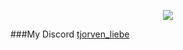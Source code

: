 <p align="center"><img src="https://github-profile-trophy.vercel.app/?username=Tjorven-Liebe&theme=dracula&column=5&margin-w=15&margin-h=15"></p>

###My Discord
<a href="https://discord.com/users/428284027519369217" target="_blank">tjorven_liebe</a>
